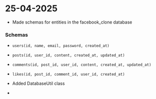 # 25-04-2025

- Made schemas for entities in the facebook_clone database

### Schemas
- `users(id, name, email, password, created_at)`
- `posts(id, user_id, content, created_at, updated_at)`
- `comments(id, post_id, user_id, content, created_at, updated_at)`
- `likes(id, post_id, comment_id, user_id, created_at)`  


- Added DatabaseUtil class
- 


